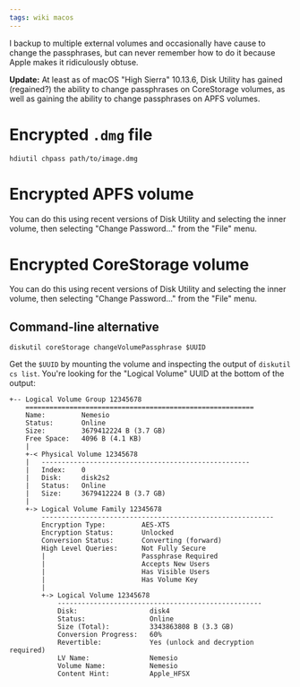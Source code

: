 ```yaml
---
tags: wiki macos
---
```


I backup to multiple external volumes and occasionally have cause to change the passphrases, but can never remember how to do it because Apple makes it ridiculously obtuse.

**Update:** At least as of macOS "High Sierra" 10.13.6, Disk Utility has gained (regained?) the ability to change passphrases on CoreStorage volumes, as well as gaining the ability to change passphrases on APFS volumes.

# Encrypted `.dmg` file

```shell
hdiutil chpass path/to/image.dmg
```

# Encrypted APFS volume

You can do this using recent versions of Disk Utility and selecting the inner volume, then selecting "Change Password..." from the "File" menu.

# Encrypted CoreStorage volume

You can do this using recent versions of Disk Utility and selecting the inner volume, then selecting "Change Password..." from the "File" menu.

## Command-line alternative

```shell
diskutil coreStorage changeVolumePassphrase $UUID
```

Get the `$UUID` by mounting the volume and inspecting the output of `diskutil cs list`. You're looking for the "Logical Volume" UUID at the bottom of the output:

```
+-- Logical Volume Group 12345678
    =========================================================
    Name:         Nemesio
    Status:       Online
    Size:         3679412224 B (3.7 GB)
    Free Space:   4096 B (4.1 KB)
    |
    +-< Physical Volume 12345678
    |   ----------------------------------------------------
    |   Index:    0
    |   Disk:     disk2s2
    |   Status:   Online
    |   Size:     3679412224 B (3.7 GB)
    |
    +-> Logical Volume Family 12345678
        ----------------------------------------------------------
        Encryption Type:         AES-XTS
        Encryption Status:       Unlocked
        Conversion Status:       Converting (forward)
        High Level Queries:      Not Fully Secure
        |                        Passphrase Required
        |                        Accepts New Users
        |                        Has Visible Users
        |                        Has Volume Key
        |
        +-> Logical Volume 12345678
            ---------------------------------------------------
            Disk:                  disk4
            Status:                Online
            Size (Total):          3343863808 B (3.3 GB)
            Conversion Progress:   60%
            Revertible:            Yes (unlock and decryption required)
            LV Name:               Nemesio
            Volume Name:           Nemesio
            Content Hint:          Apple_HFSX
```
